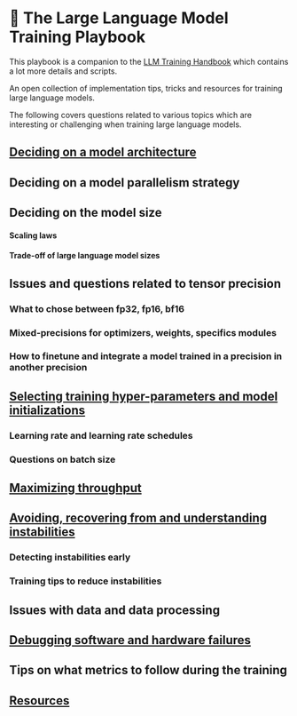 # 📖 The Large Language Model Training Playbook

This playbook is a companion to the [LLM Training Handbook](https://github.com/huggingface/llm_training_handbook) which contains a lot more details and scripts.

An open collection of implementation tips, tricks and resources for training large language models.

The following covers questions related to various topics which are interesting or challenging when training large language models.

## [Deciding on a model architecture](./architecture/)

## Deciding on a model parallelism strategy

## Deciding on the model size

#### Scaling laws

#### Trade-off of large language model sizes

## Issues and questions related to tensor precision

### What to chose between fp32, fp16, bf16

### Mixed-precisions for optimizers, weights, specifics modules

### How to finetune and integrate a model trained in a precision in another precision

## [Selecting training hyper-parameters and model initializations](./hparams)

### Learning rate and learning rate schedules

### Questions on batch size

## [Maximizing throughput](./throughput)

## [Avoiding, recovering from and understanding instabilities](./instabilities)

### Detecting instabilities early

### Training tips to reduce instabilities

## Issues with data and data processing

## [Debugging software and hardware failures](./debug/)

## Tips on what metrics to follow during the training

## [Resources](./resources/)
